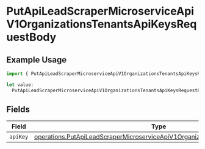 # PutApiLeadScraperMicroserviceApiV1OrganizationsTenantsApiKeysRequestBody

## Example Usage

```typescript
import { PutApiLeadScraperMicroserviceApiV1OrganizationsTenantsApiKeysRequestBody } from "oppulence-backend-sdk/models/operations";

let value:
  PutApiLeadScraperMicroserviceApiV1OrganizationsTenantsApiKeysRequestBody = {};
```

## Fields

| Field                                                                                                                                                                            | Type                                                                                                                                                                             | Required                                                                                                                                                                         | Description                                                                                                                                                                      |
| -------------------------------------------------------------------------------------------------------------------------------------------------------------------------------- | -------------------------------------------------------------------------------------------------------------------------------------------------------------------------------- | -------------------------------------------------------------------------------------------------------------------------------------------------------------------------------- | -------------------------------------------------------------------------------------------------------------------------------------------------------------------------------- |
| `apiKey`                                                                                                                                                                         | [operations.PutApiLeadScraperMicroserviceApiV1OrganizationsTenantsApiKeysApiKey](../../models/operations/putapileadscrapermicroserviceapiv1organizationstenantsapikeysapikey.md) | :heavy_minus_sign:                                                                                                                                                               | N/A                                                                                                                                                                              |